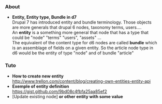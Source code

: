 ### About 

* **Entity, Entity type, Bundle in d7**   
Drupal 7 has introduced entity and bundle terminology. 
Those objects are more generals that drupal 6 nodes, taxonomy terms, users....   
An **entity** is a something more general that node that has a type that could be "node" "terms" "users", "assets" ...    
The equivalent of the content type for d6 nodes are called **bundle** which is an assemblage of fields on a given entity. So the article node type in d6 would be the entity of type "node" and of bundle "article"


### Tuto
* **How to create new entity**   
http://www.trellon.com/content/blog/creating-own-entities-entity-api
* **Exemple of entity definition**  
https://gist.github.com/9bd08c4fbfa25aa85ef2
* [Update existing node] **or other entity with some value**